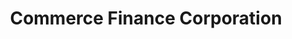 ---
title: "Commerce Finance Corporation"
url: /muskogee/commerce-finance-corporation/
shop: Leiher
---